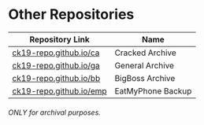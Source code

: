 # Other Repositories

| Repository Link          	| Name                |
|-------------------------	|-------------------	|
| [ck19-repo.github.io/ca](https://ck19-repo.github.io/ca)  	| Cracked Archive   	|
| [ck19-repo.github.io/ga](https://ck19-repo.github.io/ga)  	| General Archive   	|
| [ck19-repo.github.io/bb](https://ck19-repo.github.io/bb)  	| BigBoss Archive   	|
| [ck19-repo.github.io/emp](https://ck19-repo.github.io/emp) 	| EatMyPhone Backup 	|

###### *ONLY for archival purposes.*

<!--
![Discord](https://discord.c99.nl/widget/theme-1/1012513412594536528.png)
![Top Langs](https://github-readme-stats.vercel.app/api/top-langs/?username=calvink19&layout=compact&theme=github_dark)
[![Skills](https://skillicons.dev/icons?i=html,css,js,jquery,python,linux,vscode&theme=dark)](https://skillicons.dev)

**calvink19/calvink19** is a ✨ _special_ ✨ repository because its `README.md` (this file) appears on your GitHub profile.
Here are some ideas to get you started:
- 🔭 I’m currently working on ...
- 🌱 I’m currently learning ...
- 👯 I’m looking to collaborate on ...
- 🤔 I’m looking for help with ...
- 💬 Ask me about ...
- 📫 How to reach me: ...
- 😄 Pronouns: ...
- ⚡ Fun fact: ...
-->
<!--- [![my stats!](https://github-readme-stats.vercel.app/api?username=calvink19&show_icons=true&theme=github_dark)](https://github.com/anuraghazra/github-readme-stats) !--->
